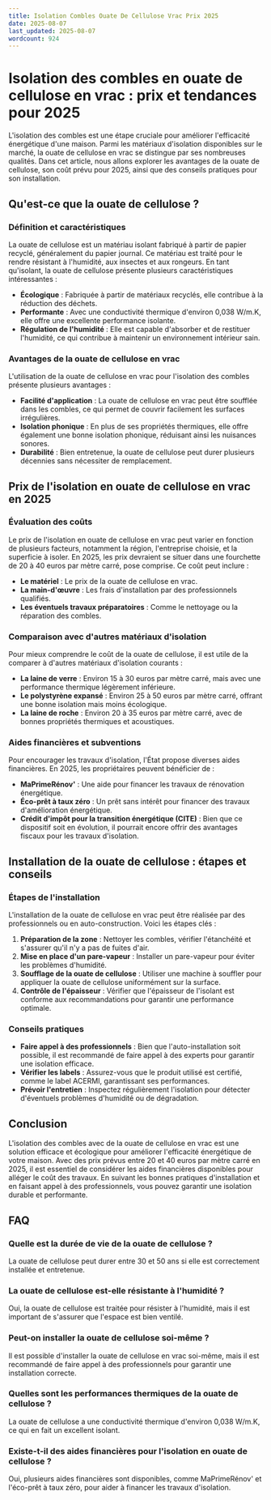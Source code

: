 ```yaml
---
title: Isolation Combles Ouate De Cellulose Vrac Prix 2025
date: 2025-08-07
last_updated: 2025-08-07
wordcount: 924
---
```


# Isolation des combles en ouate de cellulose en vrac : prix et tendances pour 2025

L'isolation des combles est une étape cruciale pour améliorer l'efficacité énergétique d'une maison. Parmi les matériaux d'isolation disponibles sur le marché, la ouate de cellulose en vrac se distingue par ses nombreuses qualités. Dans cet article, nous allons explorer les avantages de la ouate de cellulose, son coût prévu pour 2025, ainsi que des conseils pratiques pour son installation.

## Qu'est-ce que la ouate de cellulose ?

### Définition et caractéristiques

La ouate de cellulose est un matériau isolant fabriqué à partir de papier recyclé, généralement du papier journal. Ce matériau est traité pour le rendre résistant à l'humidité, aux insectes et aux rongeurs. En tant qu'isolant, la ouate de cellulose présente plusieurs caractéristiques intéressantes :

- **Écologique** : Fabriquée à partir de matériaux recyclés, elle contribue à la réduction des déchets.
- **Performante** : Avec une conductivité thermique d'environ 0,038 W/m.K, elle offre une excellente performance isolante.
- **Régulation de l'humidité** : Elle est capable d'absorber et de restituer l'humidité, ce qui contribue à maintenir un environnement intérieur sain.

### Avantages de la ouate de cellulose en vrac

L'utilisation de la ouate de cellulose en vrac pour l'isolation des combles présente plusieurs avantages :

- **Facilité d'application** : La ouate de cellulose en vrac peut être soufflée dans les combles, ce qui permet de couvrir facilement les surfaces irrégulières.
- **Isolation phonique** : En plus de ses propriétés thermiques, elle offre également une bonne isolation phonique, réduisant ainsi les nuisances sonores.
- **Durabilité** : Bien entretenue, la ouate de cellulose peut durer plusieurs décennies sans nécessiter de remplacement.

## Prix de l'isolation en ouate de cellulose en vrac en 2025

### Évaluation des coûts

Le prix de l'isolation en ouate de cellulose en vrac peut varier en fonction de plusieurs facteurs, notamment la région, l'entreprise choisie, et la superficie à isoler. En 2025, les prix devraient se situer dans une fourchette de 20 à 40 euros par mètre carré, pose comprise. Ce coût peut inclure :

- **Le matériel** : Le prix de la ouate de cellulose en vrac.
- **La main-d'œuvre** : Les frais d'installation par des professionnels qualifiés.
- **Les éventuels travaux préparatoires** : Comme le nettoyage ou la réparation des combles.

### Comparaison avec d'autres matériaux d'isolation

Pour mieux comprendre le coût de la ouate de cellulose, il est utile de la comparer à d'autres matériaux d'isolation courants :

- **La laine de verre** : Environ 15 à 30 euros par mètre carré, mais avec une performance thermique légèrement inférieure.
- **Le polystyrène expansé** : Environ 25 à 50 euros par mètre carré, offrant une bonne isolation mais moins écologique.
- **La laine de roche** : Environ 20 à 35 euros par mètre carré, avec de bonnes propriétés thermiques et acoustiques.

### Aides financières et subventions

Pour encourager les travaux d'isolation, l'État propose diverses aides financières. En 2025, les propriétaires peuvent bénéficier de :

- **MaPrimeRénov'** : Une aide pour financer les travaux de rénovation énergétique.
- **Éco-prêt à taux zéro** : Un prêt sans intérêt pour financer des travaux d'amélioration énergétique.
- **Crédit d'impôt pour la transition énergétique (CITE)** : Bien que ce dispositif soit en évolution, il pourrait encore offrir des avantages fiscaux pour les travaux d'isolation.

## Installation de la ouate de cellulose : étapes et conseils

### Étapes de l'installation

L'installation de la ouate de cellulose en vrac peut être réalisée par des professionnels ou en auto-construction. Voici les étapes clés :

1. **Préparation de la zone** : Nettoyer les combles, vérifier l'étanchéité et s'assurer qu'il n'y a pas de fuites d'air.
2. **Mise en place d'un pare-vapeur** : Installer un pare-vapeur pour éviter les problèmes d'humidité.
3. **Soufflage de la ouate de cellulose** : Utiliser une machine à souffler pour appliquer la ouate de cellulose uniformément sur la surface.
4. **Contrôle de l'épaisseur** : Vérifier que l'épaisseur de l'isolant est conforme aux recommandations pour garantir une performance optimale.

### Conseils pratiques

- **Faire appel à des professionnels** : Bien que l'auto-installation soit possible, il est recommandé de faire appel à des experts pour garantir une isolation efficace.
- **Vérifier les labels** : Assurez-vous que le produit utilisé est certifié, comme le label ACERMI, garantissant ses performances.
- **Prévoir l'entretien** : Inspectez régulièrement l'isolation pour détecter d'éventuels problèmes d'humidité ou de dégradation.

## Conclusion

L'isolation des combles avec de la ouate de cellulose en vrac est une solution efficace et écologique pour améliorer l'efficacité énergétique de votre maison. Avec des prix prévus entre 20 et 40 euros par mètre carré en 2025, il est essentiel de considérer les aides financières disponibles pour alléger le coût des travaux. En suivant les bonnes pratiques d'installation et en faisant appel à des professionnels, vous pouvez garantir une isolation durable et performante.

## FAQ

### Quelle est la durée de vie de la ouate de cellulose ?

La ouate de cellulose peut durer entre 30 et 50 ans si elle est correctement installée et entretenue.

### La ouate de cellulose est-elle résistante à l'humidité ?

Oui, la ouate de cellulose est traitée pour résister à l'humidité, mais il est important de s'assurer que l'espace est bien ventilé.

### Peut-on installer la ouate de cellulose soi-même ?

Il est possible d'installer la ouate de cellulose en vrac soi-même, mais il est recommandé de faire appel à des professionnels pour garantir une installation correcte.

### Quelles sont les performances thermiques de la ouate de cellulose ?

La ouate de cellulose a une conductivité thermique d'environ 0,038 W/m.K, ce qui en fait un excellent isolant.

### Existe-t-il des aides financières pour l'isolation en ouate de cellulose ?

Oui, plusieurs aides financières sont disponibles, comme MaPrimeRénov' et l'éco-prêt à taux zéro, pour aider à financer les travaux d'isolation.